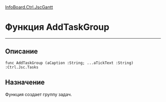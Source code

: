 ﻿---
Link: InfoBoard.Ctrl.JscGantt.@AddTaskGroup
---

<!---  Навигация
[Имя проекта](#) :
-->
[InfoBoard.Ctrl.JscGantt](Default)

# Функция AddTaskGroup
---

## Описание

    func AddTaskGroup (aCaption :String; ...aTickText :String) :Ctrl.Jsc.Tasks

<!--
## Аргументы{#Args}

### Аргумент1

Описание аргумента 1
-->

## Назначение

Функция создает группу задач.

<!--
## Пример

    AddTaskGroup...
-->

